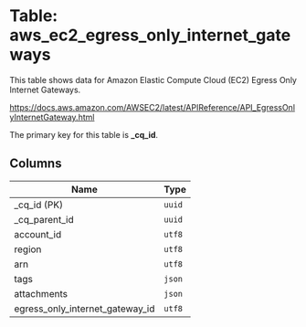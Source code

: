 # Table: aws_ec2_egress_only_internet_gateways

This table shows data for Amazon Elastic Compute Cloud (EC2) Egress Only Internet Gateways.

https://docs.aws.amazon.com/AWSEC2/latest/APIReference/API_EgressOnlyInternetGateway.html

The primary key for this table is **_cq_id**.

## Columns

| Name          | Type          |
| ------------- | ------------- |
|_cq_id (PK)|`uuid`|
|_cq_parent_id|`uuid`|
|account_id|`utf8`|
|region|`utf8`|
|arn|`utf8`|
|tags|`json`|
|attachments|`json`|
|egress_only_internet_gateway_id|`utf8`|